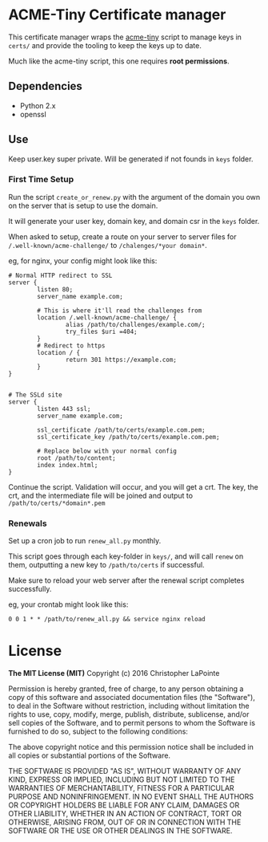 
# ACME-Tiny Certificate manager

This certificate manager wraps the [acme-tiny](https://github.com/diafygi/acme-tiny/) script to manage keys in `certs/` and provide
the tooling to keep the keys up to date.

Much like the acme-tiny script, this one requires **root permissions**.


## Dependencies

* Python 2.x
* openssl

## Use

Keep user.key super private.  Will be generated if not founds in `keys` folder.

### First Time Setup

Run the script `create_or_renew.py` with the argument of the domain you
own on the server that is setup to use the domain.

It will generate your user key, domain key, and domain csr in the `keys` folder.

When asked to setup, create a route on your server to server files for `/.well-known/acme-challenge/` to
`/chalenges/*your domain*`.

eg, for nginx, your config might look like this:
```
# Normal HTTP redirect to SSL
server {
        listen 80;
        server_name example.com;

        # This is where it'll read the challenges from
        location /.well-known/acme-challenge/ {
                alias /path/to/challenges/example.com/;
                try_files $uri =404;
        }
        # Redirect to https
        location / {
                return 301 https://example.com;
        }
}


# The SSLd site
server {
        listen 443 ssl;
        server_name example.com;

        ssl_certificate /path/to/certs/example.com.pem;
        ssl_certificate_key /path/to/certs/example.com.pem;

        # Replace below with your normal config
        root /path/to/content;
        index index.html;
}
```

Continue the script.  Validation will occur, and you will get a crt.  The key, the crt, and the intermediate file
will be joined and output to `/path/to/certs/*domain*.pem`

### Renewals

Set up a cron job to run `renew_all.py` monthly.

This script goes through each key-folder in `keys/`, and will call `renew` on them, outputting a new
key to `/path/to/certs` if successful.

Make sure to reload your web server after the renewal script completes successfully.

eg, your crontab might look like this:
```
0 0 1 * * /path/to/renew_all.py && service nginx reload
```

# License

**The MIT License (MIT)**
Copyright (c) 2016 Christopher LaPointe

Permission is hereby granted, free of charge, to any person obtaining a copy of this software and associated documentation files (the "Software"), to deal in the Software without restriction, including without limitation the rights to use, copy, modify, merge, publish, distribute, sublicense, and/or sell copies of the Software, and to permit persons to whom the Software is furnished to do so, subject to the following conditions:

The above copyright notice and this permission notice shall be included in all copies or substantial portions of the Software.

THE SOFTWARE IS PROVIDED "AS IS", WITHOUT WARRANTY OF ANY KIND, EXPRESS OR IMPLIED, INCLUDING BUT NOT LIMITED TO THE WARRANTIES OF MERCHANTABILITY, FITNESS FOR A PARTICULAR PURPOSE AND NONINFRINGEMENT. IN NO EVENT SHALL THE AUTHORS OR COPYRIGHT HOLDERS BE LIABLE FOR ANY CLAIM, DAMAGES OR OTHER LIABILITY, WHETHER IN AN ACTION OF CONTRACT, TORT OR OTHERWISE, ARISING FROM, OUT OF OR IN CONNECTION WITH THE SOFTWARE OR THE USE OR OTHER DEALINGS IN THE SOFTWARE.
